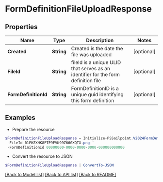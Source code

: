 # FormDefinitionFileUploadResponse
## Properties

Name | Type | Description | Notes
------------ | ------------- | ------------- | -------------
**Created** | **String** | Created is the date the file was uploaded | [optional] 
**FileId** | **String** | fileId is a unique ULID that serves as an identifier for the form definition file | [optional] 
**FormDefinitionId** | **String** | FormDefinitionID is a unique guid identifying this form definition | [optional] 

## Examples

- Prepare the resource
```powershell
$FormDefinitionFileUploadResponse = Initialize-PSSailpoint.V2024FormDefinitionFileUploadResponse  -Created 2023-07-12T20:14:57.74486Z `
 -FileId 01FHZXHK8PTP9FVK99Z66GXQTX.png `
 -FormDefinitionId 00000000-0000-0000-0000-000000000000
```

- Convert the resource to JSON
```powershell
$FormDefinitionFileUploadResponse | ConvertTo-JSON
```

[[Back to Model list]](../README.md#documentation-for-models) [[Back to API list]](../README.md#documentation-for-api-endpoints) [[Back to README]](../README.md)

